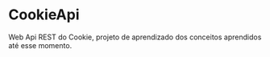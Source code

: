# CookieApi
Web Api REST do Cookie, projeto de aprendizado dos conceitos aprendidos até esse momento.

